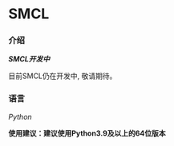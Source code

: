 # SMCL

### 介绍
 _**SMCL开发中**_ 

目前SMCL仍在开发中, 敬请期待。
### 语言
  _Python_ 

**使用建议：建议使用Python3.9及以上的64位版本**
